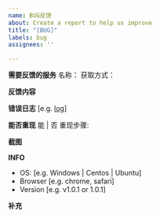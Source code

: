 ```yaml
---
name: BUG反馈
about: Create a report to help us improve
title: "[BUG]"
labels: bug
assignees: ''

---
```


**需要反馈的服务**
名称：
获取方式：

**反馈内容**

**错误日志**
[e.g. [log](https://example.com/example.log)]

**能否重现**
能 | 否
重现步骤:

**截图**

**INFO**
 - OS: [e.g. Windows | Centos | Ubuntu]
 - Browser [e.g. chrome, safari]
 - Version [e.g. v1.0.1 or 1.0.1]

**补充**
